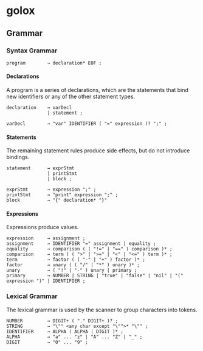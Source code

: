 # golox

## Grammar
### Syntax Grammar
```
program        → declaration* EOF ;
```

#### Declarations
A program is a series of declarations, which are the statements that bind new identifiers or any of the other statement types.
```
declaration    → varDecl 
               | statement ;

varDecl        → "var" IDENTIFIER ( "=" expression )? ";" ;
```

#### Statements
The remaining statement rules produce side effects, but do not introduce bindings.
```
statement      → exprStmt 
               | printStmt 
               | block ;

exprStmt       → expression ";" ;
printStmt      → "print" expression ";" ;
block          → "{" declaration* "}"
```

#### Expressions
Expressions produce values.

```
expression     → assignment ;
assignment     → IDENTIFIER "=" assignment | equality ;
equality       → comparison ( ( "!=" | "==" ) comparison )* ;
comparison     → term ( ( ">" | ">=" | "<" | "<=" ) term )* ;
term           → factor ( ( "-" | "+" ) factor )* ;
factor         → unary ( ( "/" | "*" ) unary )* ;
unary          → ( "!" | "-" ) unary | primary ;
primary        → NUMBER | STRING | "true" | "false" | "nil" | "(" expression ")" | IDENTIFIER ;
```

### Lexical Grammar
The lexical grammar is used by the scanner to group characters into tokens.

```
NUMBER         → DIGIT+ ( "." DIGIT+ )? ;
STRING         → "\"" <any char except "\"">* "\"" ;
IDENTIFIER     → ALPHA ( ALPHA | DIGIT )* ;
ALPHA          → "a" ... "z" | "A" ... "Z" | "_" ;
DIGIT          → "0" ... "9" ;
```
